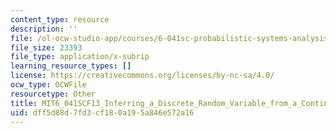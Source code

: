 ```yaml
---
content_type: resource
description: ''
file: /ol-ocw-studio-app/courses/6-041sc-probabilistic-systems-analysis-and-applied-probability-fall-2013/dff5d88d7fd3cf180a195a846e572a16_MIT6_041SCF13_Inferring_a_Discrete_Random_Variable_from_a_Continuous_Measurement_300k.srt
file_size: 23393
file_type: application/x-subrip
learning_resource_types: []
license: https://creativecommons.org/licenses/by-nc-sa/4.0/
ocw_type: OCWFile
resourcetype: Other
title: MIT6_041SCF13_Inferring_a_Discrete_Random_Variable_from_a_Continuous_Measurement_300k.srt
uid: dff5d88d-7fd3-cf18-0a19-5a846e572a16
---
```

